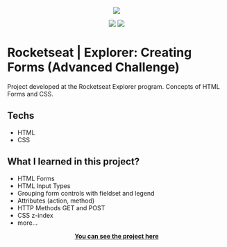 <p align="center">
  <picture>
    <img src="https://i.postimg.cc/DZ3yKh4n/form3.png">
  <picture/>
</p>

<div align="center" dir="auto">
  <picture>
    <img
      src="https://img.shields.io/badge/HTML5-E34F26?style=for-the-badge&logo=html5&logoColor=white"
      style="max-width: 100%"
    />
  </picture>
  <picture>
    <img
      src="https://img.shields.io/badge/CSS3-1572B6?style=for-the-badge&logo=css3&logoColor=white"
      style="max-width: 100%"
    />
  </picture>
</div>


<h1>Rocketseat | Explorer: Creating Forms (Advanced Challenge)</h1>


Project developed at the Rocketseat Explorer program.
Concepts of HTML Forms and CSS. 


## Techs

- HTML
- CSS

## What I learned in this project? 

- HTML Forms
- HTML Input Types
- Grouping form controls with fieldset and legend
- Attributes (action, method)
- HTTP Methods GET and POST
- CSS z-index
- more...

<p align="center">
  <a
    href="https://fabioszam.github.io/rocketseat-explorer-advanced-creatingforms/"
    target="_blank"
  >
    <strong>You can see the project here</strong>
  </a>
</p>

